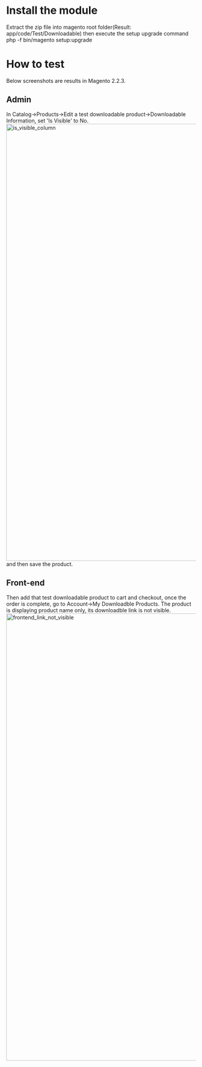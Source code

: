 # Install the module
Extract the zip file into magento root folder(Result: app/code/Test/Downloadable)
then execute the setup upgrade command          
php -f bin/magento setup:upgrade

# How to test
Below screenshots are results in Magento 2.2.3.
## Admin
In Catalog->Products->Edit a test downloadable product->Downloadable Information, set 'Is Visible' to No.
<img width="1164" alt="is_visible_column" src="https://user-images.githubusercontent.com/16327421/47118940-f28cd300-d21d-11e8-8df8-3b12c4c87c0c.png">
and then save the product.

## Front-end
Then add that test downloadable product to cart and checkout, once the order is complete, go to Account->My Downloadble Products. The product is displaying product name only, its downloadble link is not visible.
<img width="1191" alt="frontend_link_not_visible" src="https://user-images.githubusercontent.com/16327421/47119008-2b2cac80-d21e-11e8-8a48-024cf24cc027.png">
